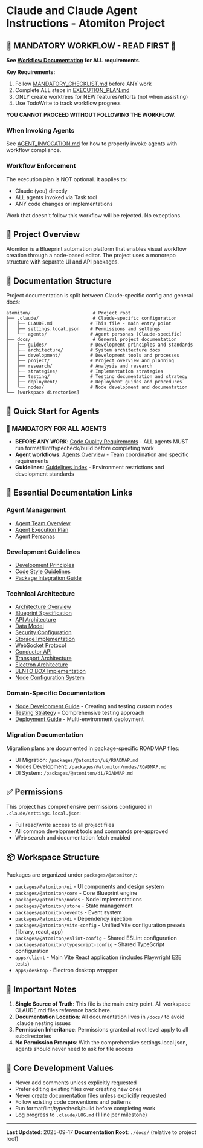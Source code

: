 # Claude and Claude Agent Instructions - Atomiton Project

## 🚨 MANDATORY WORKFLOW - READ FIRST 🚨

**See [Workflow Documentation](./workflow/README.md) for ALL requirements.**

**Key Requirements:**

1. Follow [MANDATORY_CHECKLIST.md](./workflow/MANDATORY_CHECKLIST.md) before ANY work
2. Complete ALL steps in [EXECUTION_PLAN.md](./workflow/EXECUTION_PLAN.md)
3. ONLY create worktrees for NEW features/efforts (not when assisting)
4. Use TodoWrite to track workflow progress

**YOU CANNOT PROCEED WITHOUT FOLLOWING THE WORKFLOW.**

### When Invoking Agents

See [AGENT_INVOCATION.md](./workflow/AGENT_INVOCATION.md) for how to properly invoke agents with workflow compliance.

### Workflow Enforcement

The execution plan is NOT optional. It applies to:

- Claude (you) directly
- ALL agents invoked via Task tool
- ANY code changes or implementations

Work that doesn't follow this workflow will be rejected. No exceptions.

## 🎯 Project Overview

Atomiton is a Blueprint automation platform that enables visual workflow creation through a node-based editor. The project uses a monorepo structure with separate UI and API packages.

## 📁 Documentation Structure

Project documentation is split between Claude-specific config and general docs:

```
atomiton/                       # Project root
├── .claude/                    # Claude-specific configuration
│   ├── CLAUDE.md              # This file - main entry point
│   ├── settings.local.json    # Permissions and settings
│   └── agents/                # Agent personas (Claude-specific)
├── docs/                       # General project documentation
│   ├── guides/                # Development principles and standards
│   ├── architecture/          # System architecture docs
│   ├── development/           # Development tools and processes
│   ├── project/               # Project overview and planning
│   ├── research/              # Analysis and research
│   ├── strategies/            # Implementation strategies
│   ├── testing/               # Testing documentation and strategy
│   ├── deployment/            # Deployment guides and procedures
│   └── nodes/                 # Node development and documentation
└── [workspace directories]
```

## 🚀 Quick Start for Agents

### 🚨 MANDATORY FOR ALL AGENTS

- **BEFORE ANY WORK**: [Code Quality Requirements](../docs/guides/CODE_STYLE.md) - ALL agents MUST run format/lint/typecheck/build before completing work
- **Agent workflows**: [Agents Overview](./agents/README.md) - Team coordination and specific requirements
- **Guidelines**: [Guidelines Index](../docs/guides/README.md) - Environment restrictions and development standards

## 🔗 Essential Documentation Links

### Agent Management

- [Agent Team Overview](./agents/README.md)
- [Agent Execution Plan](./workflow/EXECUTION_PLAN.md)
- [Agent Personas](./agents/personas/AGENT_PERSONAS.md)

### Development Guidelines

- [Development Principles](../docs/guides/DEVELOPMENT_PRINCIPLES.md)
- [Code Style Guidelines](../docs/guides/CODE_STYLE.md)
- [Package Integration Guide](../docs/guides/PACKAGE_INTEGRATION.md)

### Technical Architecture

- [Architecture Overview](../docs/architecture/README.md)
- [Blueprint Specification](../docs/architecture/BLUEPRINT_SPECIFICATION.md)
- [API Architecture](../docs/architecture/API_ARCHITECTURE.md)
- [Data Model](../docs/architecture/DATA_MODEL.md)
- [Security Configuration](../docs/architecture/SECURITY.md)
- [Storage Implementation](../docs/architecture/STORAGE.md)
- [WebSocket Protocol](../docs/architecture/WEBSOCKET_PROTOCOL.md)
- [Conductor API](../docs/architecture/CONDUCTOR_API.md)
- [Transport Architecture](../docs/architecture/TRANSPORT_ARCHITECTURE.md)
- [Electron Architecture](../docs/architecture/ELECTRON_ARCHITECTURE.md)
- [BENTO BOX Implementation](../docs/architecture/BENTO_BOX_IMPLEMENTATION.md)
- [Node Configuration System](../docs/architecture/NODE_CONFIGURATION_SYSTEM.md)

### Domain-Specific Documentation

- [Node Development Guide](../docs/nodes/README.md) - Creating and testing custom nodes
- [Testing Strategy](../docs/testing/README.md) - Comprehensive testing approach
- [Deployment Guide](../docs/deployment/README.md) - Multi-environment deployment

### Migration Documentation

Migration plans are documented in package-specific ROADMAP files:

- UI Migration: `/packages/@atomiton/ui/ROADMAP.md`
- Nodes Development: `/packages/@atomiton/nodes/ROADMAP.md`
- DI System: `/packages/@atomiton/di/ROADMAP.md`

## ✅ Permissions

This project has comprehensive permissions configured in `.claude/settings.local.json`:

- Full read/write access to all project files
- All common development tools and commands pre-approved
- Web search and documentation fetch enabled

## 📦 Workspace Structure

Packages are organized under `packages/@atomiton/`:

- `packages/@atomiton/ui` - UI components and design system
- `packages/@atomiton/core` - Core Blueprint engine
- `packages/@atomiton/nodes` - Node implementations
- `packages/@atomiton/store` - State management
- `packages/@atomiton/events` - Event system
- `packages/@atomiton/di` - Dependency injection
- `packages/@atomiton/vite-config` - Unified Vite configuration presets (library, react, app)
- `packages/@atomiton/eslint-config` - Shared ESLint configuration
- `packages/@atomiton/typescript-config` - Shared TypeScript configuration
- `apps/client` - Main Vite React application (includes Playwright E2E tests)
- `apps/desktop` - Electron desktop wrapper

## 🔄 Important Notes

1. **Single Source of Truth**: This file is the main entry point. All workspace CLAUDE.md files reference back here.
2. **Documentation Location**: All documentation lives in `/docs/` to avoid .claude nesting issues
3. **Permission Inheritance**: Permissions granted at root level apply to all subdirectories
4. **No Permission Prompts**: With the comprehensive settings.local.json, agents should never need to ask for file access

## 📝 Core Development Values

- Never add comments unless explicitly requested
- Prefer editing existing files over creating new ones
- Never create documentation files unless explicitly requested
- Follow existing code conventions and patterns
- Run format/lint/typecheck/build before completing work
- Log progress to `.claude/LOG.md` (1 line per milestone)

---

**Last Updated**: 2025-09-17
**Documentation Root**: `./docs/` (relative to project root)
